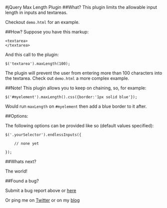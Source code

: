 #jQuery Max Length Plugin
##What?
This plugin limits the allowable input length in inputs and textareas.

Checkout `demo.html` for an example.

##How?
Suppose you have this markup:

    <textarea>
    </textarea>

And this call to the plugin:

    $('textarea').maxLength(100);

The plugin will prevent the user from entering more than 100 characters into the textarea. Check out `demo.html` a more complex example.

##Note!
This plugin allows you to keep on chaining, so, for example:

    $('#myelement').maxLength().css({border:'1px solid blue'});

Would run `maxLength` on `#myelement` then add a blue border to it after.

##Options:

The following options can be provided like so (default values specified):

    $('.yourSelector').endlessInputs({
	
		// none yet

	});      

##Whats next?

The world!

##Found a bug? 

Submit a bug report above or [here](https://github.com/mharen/jquery-max-length-plugin/issues)

Or ping me on [Twitter](http://www.twitter.com/mharen) or on my [blog](http://blog.wassupy.com)
